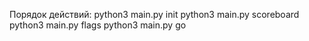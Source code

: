 Порядок действий:
python3 main.py init 
python3 main.py scoreboard
python3 main.py flags
python3 main.py go